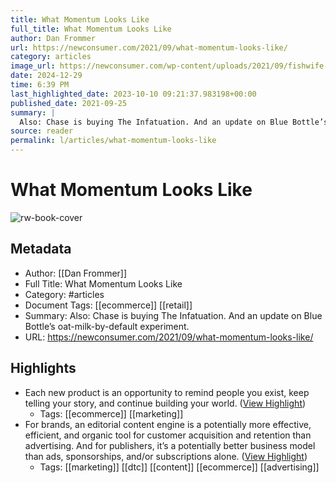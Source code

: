 ```yaml
---
title: What Momentum Looks Like
full_title: What Momentum Looks Like
author: Dan Frommer
url: https://newconsumer.com/2021/09/what-momentum-looks-like/
category: articles
image_url: https://newconsumer.com/wp-content/uploads/2021/09/fishwife-smoked-salmon-1200x675.jpg
date: 2024-12-29
time: 6:39 PM
last_highlighted_date: 2023-10-10 09:21:37.983198+00:00
published_date: 2021-09-25
summary: |
  Also: Chase is buying The Infatuation. And an update on Blue Bottle’s oat-milk-by-default experiment. 
source: reader
permalink: l/articles/what-momentum-looks-like
---
```

# What Momentum Looks Like

![rw-book-cover](https://newconsumer.com/wp-content/uploads/2021/09/fishwife-smoked-salmon-1200x675.jpg)

## Metadata
- Author: [[Dan Frommer]]
- Full Title: What Momentum Looks Like
- Category: #articles
- Document Tags: [[ecommerce]] [[retail]] 
- Summary: Also: Chase is buying The Infatuation. And an update on Blue Bottle’s oat-milk-by-default experiment. 
- URL: https://newconsumer.com/2021/09/what-momentum-looks-like/

## Highlights
- Each new product is an opportunity to remind people you exist, keep telling your story, and continue building your world. ([View Highlight](https://read.readwise.io/read/01hcce50nj4wb2szkk330y54qs))
    - Tags: [[ecommerce]] [[marketing]] 
- For brands, an editorial content engine is a potentially more effective, efficient, and organic tool for customer acquisition and retention than advertising. And for publishers, it’s a potentially better business model than ads, sponsorships, and/or subscriptions alone. ([View Highlight](https://read.readwise.io/read/01hcce8kqgzkzbawnjtrm72ehh))
    - Tags: [[marketing]] [[dtc]] [[content]] [[ecommerce]] [[advertising]] 


